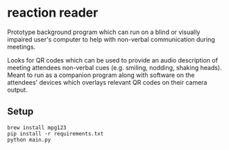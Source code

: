 # reaction reader

Prototype background program which can run on a blind or visually impaired user's computer to help with non-verbal communication during meetings.

Looks for QR codes which can be used to provide an audio description of meeting attendees non-verbal cues (e.g. smiling, nodding, shaking heads). Meant to run as a companion program along with software on the attendees' devices which overlays relevant QR codes on their camera output.

## Setup

```
brew install mpg123
pip install -r requirements.txt
python main.py
```
